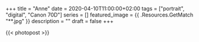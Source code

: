+++
title =  "Anne"
date = 2020-04-10T11:00:00+02:00
tags = ["portrait", "digital", "Canon 70D"]
series = []
featured_image = {{ .Resources.GetMatch "**.jpg" }}
description = ""
draft = false
+++

{{< photopost >}}